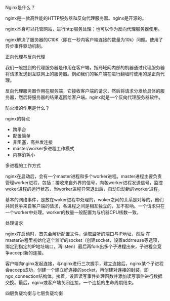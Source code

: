Nginx是什么？

nginx是一款高性能的HTTP服务器和反向代理服务器。nginx是开源的。

nginx本身可以托管网站，进行http服务处理；也可以作为反向代理服务器使用。

nginx解决了服务器的C10K（即在一秒内客户端连接的数量为10k）问题。使用了异步事件驱动机制。

正向代理与反向代理

我们一般提到的代理服务器是作用在客户端，指局域网内部的机器通过代理服务器将请求发送到互联网上的服务器。例如我们的客户端在进行翻墙时使用的是正向代理。

反向代理服务器作用在服务端，它接收客户端的请求，然后将请求分发给具体的服务器，然后将服务器的结果返回给客户端。nginx就是一个反向代理服务器软件。

防火墙的作用是什么？

nginx的特点

* 跨平台
* 配置简单
* 非阻塞，高并发连接
* master/worker多进程工作模式
* 内存消耗小

多进程的工作方式

nginx在启动后，会有一个master进程和多个worker进程。master进程主要负责管理worker进程，包括：接收来自外界的信号，向各worker进程发送信号，监控woker进程的运行状态，当worker进程异常退出后，自动启动新的worker进程。

基本的网络事件，是放在woker进程中处理的，woker之间的关系是对等的，他们共同竞争来自客户端的请求，各进程之间是相互独立的，互不影响。一个请求只在一个worker中处理。worker的数量一般配置为与机器CPU核数一致。

处理请求

nginx在启动时，首先会解析配置文件，读取监听的端口与IP地址，然后 在master进程里初始化这个监听的socket（创建socket，设置addrreuse等选项，绑定到指定的IP地址端口，再listen）最后再fork出多个子进程出来，子进程会竞争accept新的连接。

客户端向nginx发起连接，与nginx进行三次握手，建立连接后，nginx某个子进程会accept成功，创建一个建立好连接的socket，再创建对连接的封装，即ngx_connection结构体。接着，设置读写事件处理函数并添加读写事件进行数据交换。最后，nginx或客户端关闭连接，一个连接的生命周期结束。

四层负载均衡与七层负载均衡